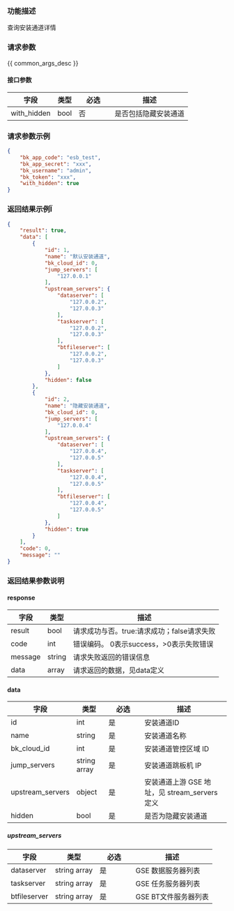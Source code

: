 ### 功能描述

查询安装通道详情

### 请求参数

{{ common_args_desc }}

#### 接口参数

| 字段          | 类型   | <div style="width: 50pt">必选</div> | 描述         |
| ----------- | ---- | --------------------------------- | ---------- |
| with_hidden | bool | 否                                 | 是否包括隐藏安装通道 |

### 请求参数示例

```json
{
    "bk_app_code": "esb_test",
    "bk_app_secret": "xxx",
    "bk_username": "admin",
    "bk_token": "xxx",
    "with_hidden": true
}
```

### 返回结果示例Ï

```json
{
    "result": true,
    "data": [
        {
            "id": 1,
            "name": "默认安装通道",
            "bk_cloud_id": 0,
            "jump_servers": [
                "127.0.0.1"
            ],
            "upstream_servers": {
                "dataserver": [
                    "127.0.0.2",
                    "127.0.0.3"
                ],
                "taskserver": [
                    "127.0.0.2",
                    "127.0.0.3"
                ],
                "btfileserver": [
                    "127.0.0.2",
                    "127.0.0.3"
                ]
            },
            "hidden": false
        },
        {
            "id": 2,
            "name": "隐藏安装通道",
            "bk_cloud_id": 0,
            "jump_servers": [
                "127.0.0.4"
            ],
            "upstream_servers": {
                "dataserver": [
                    "127.0.0.4",
                    "127.0.0.5"
                ],
                "taskserver": [
                    "127.0.0.4",
                    "127.0.0.5"
                ],
                "btfileserver": [
                    "127.0.0.4",
                    "127.0.0.5"
                ]
            },
            "hidden": true
        }
    ],
    "code": 0,
    "message": ""
}
```

### 返回结果参数说明

#### response

| 字段      | 类型     | 描述                         |
| ------- | ------ | -------------------------- |
| result  | bool   | 请求成功与否。true:请求成功；false请求失败 |
| code    | int    | 错误编码。 0表示success，>0表示失败错误  |
| message | string | 请求失败返回的错误信息                |
| data    | array  | 请求返回的数据，见data定义            |

#### data

| 字段               | 类型           | <div style="width: 50pt">必选</div> | 描述                                |
| ---------------- | ------------ | --------------------------------- | --------------------------------- |
| id               | int          | 是                                 | 安装通道ID                            |
| name             | string       | 是                                 | 安装通道名称                            |
| bk_cloud_id      | int          | 是                                 | 安装通道管控区域 ID                       |
| jump_servers     | string array | 是                                 | 安装通道跳板机 IP                        |
| upstream_servers | object       | 是                                 | 安装通道上游 GSE 地址，见 stream_servers 定义 |
| hidden           | bool         | 是                                 | 是否为隐藏安装通道                         |

##### upstream_servers

| 字段           | 类型           | <div style="width: 50pt">必选</div> | 描述            |
| ------------ | ------------ | --------------------------------- | ------------- |
| dataserver   | string array | 是                                 | GSE 数据服务器列表   |
| taskserver   | string array | 是                                 | GSE 任务服务器列表   |
| btfileserver | string array | 是                                 | GSE BT文件服务器列表 |
